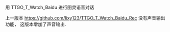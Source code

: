 用 TTGO_T_Watch_Baidu  进行图灵语音对话

上一版本 https://github.com/lixy123/TTGO_T_Watch_Baidu_Rec
没有声音输出功能， 这版本增加了声音输出.
